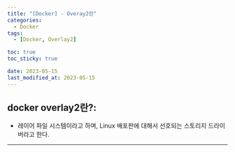 ```yaml
---
title: "[Docker] - Overay2란"
categories:
  - Docker
tags:
  - [Docker, Overlay2]

toc: true
toc_sticky: true

date: 2023-05-15
last_modified_at: 2023-05-15
---
```


## docker overlay2란?:
- 레이어 파일 시스템이라고 하며, Linux 배포판에 대해서 선호되는 스토리지 드라이버라고 한다.

* * *